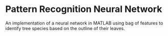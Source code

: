 # Pattern Recognition Neural Network

An implementation of a neural network in MATLAB using bag of features to identify tree species based on the outline of their leaves.
